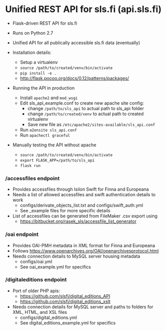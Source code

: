 # Unified REST API for sls.fi (api.sls.fi)
- Flask-driven REST API for sls.fi
- Runs on Python 2.7
- Unified API for all publically accessible sls.fi data (eventually)
- Installation details:
    - Setup a virtualenv
    - `source /path/to/created/venv/bin/activate`
    - `pip install -e .`
    - http://flask.pocoo.org/docs/0.12/patterns/packages/
    
- Running the API in production
    - Install `apache2` and `mod_wsgi`
    - Edit sls_api_example.conf to create new apache site config:
        - change `/path/to/sls_api` to actual path to sls_api folder
        - change `/path/to/created/venv` to actual path to created virtualenv
        - Save new file as `/etc/apache2/sites-available/sls_api.conf`
    - Run `a2ensite sls_api.conf`
    - Run `apachectl graceful`
    
- Manually testing the API without apache
    - `source /path/to/created/venv/bin/activate`
    - `export FLASK_APP=/path/to/sls_api`
    - `flask run`
    
### /accessfiles endpoint
- Provides accessfiles through Isilon Swift for Finna and Europeana
- Needs a list of allowed accessfiles and swift authentication details to work
    - configs/derivate_objects_list.txt and configs/swift_auth.yml
    - See _example files for more specific details
- List of accessfiles can be generated from FileMaker .csv export using
    - https://bitbucket.org/rasek_sls/accessfile_list_generator
    
### /oai endpoint
- Provides OAI-PMH metadata in XML format for Finna and Europeana
- Follows https://www.openarchives.org/OAI/openarchivesprotocol.html
- Needs connection details to MySQL server housing metadata
    - configs/oai.yml
    - See oai_example.yml for specifics
 
### /digitaleditions endpoint
- Port of older PHP apis:
    - https://github.com/slsfi/digital_editions_API 
    - https://github.com/slsfi/digital_editions_xslt
- Needs connection details for MySQL server and paths to folders for XML, HTML, and XSL files
    - configs/digital_editions.yml
    - See digital_editions_example.yml for specifics
